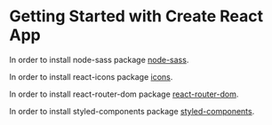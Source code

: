 # Getting Started with Create React App

In order to install node-sass package [node-sass](https://www.npmjs.com/package/node-sass).

In order to install react-icons package [icons](https://react-icons.github.io/react-icons/).

In order to install react-router-dom package [react-router-dom](https://reactrouter.com/web/guides/quick-start).

In order to install styled-components package [styled-components](https://styled-components.com/).


<!-- STEPS
    1- create-react-app + file name 
    2- setting up folders and files
    3- installing packages such as: 

        - npm i node-sass or yarn add node-sass 
        - npm i react-icons or yarn add react-icons
        - npm i react-router-dom or yarn add react-router-dom

    4- adding bootstrap CSS as well as bundle SCRIPT links
    5- font awesome just in case
    6- setting up images

    7- setting up context API and data.js
    8- creating an account on contentful.com in order accessing data from API externally 

    9- setting up API by using React.createContext & Provider

    10- setting up the styled component in order to make pages even more dynamic while redirecting between pages and getting their data
        to do that >--- npm install styled-components or yarn add styled components

    11- setting up rooms container component including room filter and list
    12- option one using consumer inside react.hook in RoomContainer
        option two using a higher order function in context.js

    13 - setting up cookies and adding its data to localStorage in order to not show cookies when reloading pages
-->
